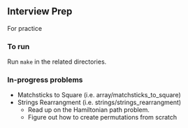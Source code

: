 ## Interview Prep

For practice

### To run

Run `make` in the related directories.

### In-progress problems

* Matchsticks to Square (i.e. array/matchsticks_to_square)
* Strings Rearrangment (i.e. strings/strings_rearrangment)
  - Read up on the Hamiltonian path problem.
  - Figure out how to create permutations from scratch